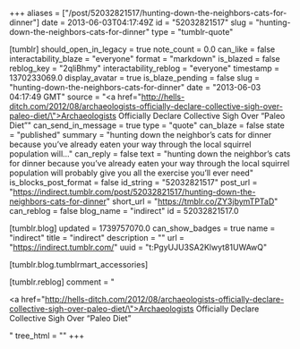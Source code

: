 +++
aliases = ["/post/52032821517/hunting-down-the-neighbors-cats-for-dinner"]
date = 2013-06-03T04:17:49Z
id = "52032821517"
slug = "hunting-down-the-neighbors-cats-for-dinner"
type = "tumblr-quote"

[tumblr]
should_open_in_legacy = true
note_count = 0.0
can_like = false
interactability_blaze = "everyone"
format = "markdown"
is_blazed = false
reblog_key = "2qliBhmy"
interactability_reblog = "everyone"
timestamp = 1370233069.0
display_avatar = true
is_blaze_pending = false
slug = "hunting-down-the-neighbors-cats-for-dinner"
date = "2013-06-03 04:17:49 GMT"
source = "<a href=\"http://hells-ditch.com/2012/08/archaeologists-officially-declare-collective-sigh-over-paleo-diet/\">Archaeologists Officially Declare Collective Sigh Over &ldquo;Paleo Diet&rdquo;</a>"
can_send_in_message = true
type = "quote"
can_blaze = false
state = "published"
summary = "hunting down the neighbor’s cats for dinner because you’ve already eaten your way through the local squirrel population will..."
can_reply = false
text = "hunting down the neighbor’s cats for dinner because you’ve already eaten your way through the local squirrel population will probably give you all the exercise you’ll ever need"
is_blocks_post_format = false
id_string = "52032821517"
post_url = "https://indirect.tumblr.com/post/52032821517/hunting-down-the-neighbors-cats-for-dinner"
short_url = "https://tmblr.co/ZY3jbymTPTaD"
can_reblog = false
blog_name = "indirect"
id = 52032821517.0

[tumblr.blog]
updated = 1739757070.0
can_show_badges = true
name = "indirect"
title = "indirect"
description = ""
url = "https://indirect.tumblr.com/"
uuid = "t:PgyUJU3SA2Klwyt81UWAwQ"

[tumblr.blog.tumblrmart_accessories]

[tumblr.reblog]
comment = "<p><a href=\"http://hells-ditch.com/2012/08/archaeologists-officially-declare-collective-sigh-over-paleo-diet/\">Archaeologists Officially Declare Collective Sigh Over “Paleo Diet”</a></p>"
tree_html = ""
+++
